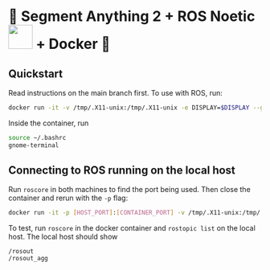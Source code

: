 # 👀 Segment Anything 2 + ROS Noetic <img src="https://github.com/user-attachments/assets/fe401509-2e0a-422a-8f6b-242a1c9559a8" width="48"> + Docker  🐳

## Quickstart

Read instructions on the main branch first. To use with ROS, run:
```bash
docker run -it -v /tmp/.X11-unix:/tmp/.X11-unix -e DISPLAY=$DISPLAY --gpus all sam2-ros-docker bash
```
Inside the container, run
```bash
source ~/.bashrc
gnome-terminal
```

## Connecting to ROS running on the local host

Run `roscore` in both machines to find the port being used. Then close the container and rerun with the `-p` flag: 
```bash
docker run -it -p [HOST_PORT]:[CONTAINER_PORT] -v /tmp/.X11-unix:/tmp/.X11-unix -e DISPLAY=$DISPLAY --gpus all sam2-ros-docker bash
```

To test, run `roscore` in the docker container and `rostopic list` on the local host. The local host should show
```
/rosout
/rosout_agg
```
